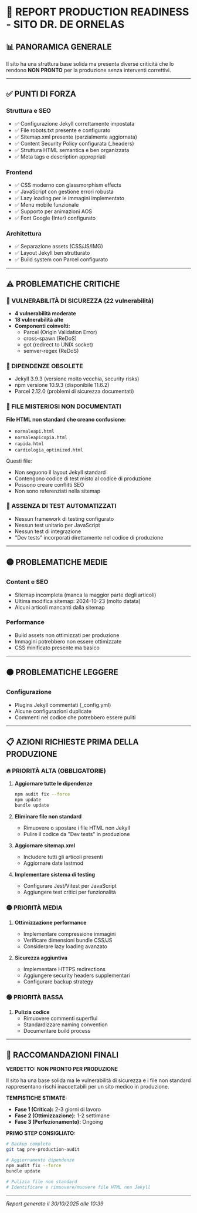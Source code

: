 # 🚨 REPORT PRODUCTION READINESS - SITO DR. DE ORNELAS

## 📊 PANORAMICA GENERALE
Il sito ha una struttura base solida ma presenta diverse criticità che lo rendono **NON PRONTO** per la produzione senza interventi correttivi.

---

## ✅ PUNTI DI FORZA

### Struttura e SEO
- ✅ Configurazione Jekyll correttamente impostata
- ✅ File robots.txt presente e configurato
- ✅ Sitemap.xml presente (parzialmente aggiornata)
- ✅ Content Security Policy configurata (_headers)
- ✅ Struttura HTML semantica e ben organizzata
- ✅ Meta tags e description appropriati

### Frontend
- ✅ CSS moderno con glassmorphism effects
- ✅ JavaScript con gestione errori robusta
- ✅ Lazy loading per le immagini implementato
- ✅ Menu mobile funzionale
- ✅ Supporto per animazioni AOS
- ✅ Font Google (Inter) configurato

### Architettura
- ✅ Separazione assets (CSS/JS/IMG)
- ✅ Layout Jekyll ben strutturato
- ✅ Build system con Parcel configurato

---

## ⚠️ PROBLEMATICHE CRITICHE

### 🔴 VULNERABILITÀ DI SICUREZZA (22 vulnerabilità)
- **4 vulnerabilità moderate**
- **18 vulnerabilità alte**
- **Componenti coinvolti:**
  - Parcel (Origin Validation Error)
  - cross-spawn (ReDoS)
  - got (redirect to UNIX socket)
  - semver-regex (ReDoS)

### 🔴 DIPENDENZE OBSOLETE
- Jekyll 3.9.3 (versione molto vecchia, security risks)
- npm versione 10.9.3 (disponibile 11.6.2)
- Parcel 2.12.0 (problemi di sicurezza documentati)

### 🔴 FILE MISTERIOSI NON DOCUMENTATI
**File HTML non standard che creano confusione:**
- `normaleapi.html`
- `normaleapicopia.html`
- `rapida.html`
- `cardiologia_optimized.html`

Questi file:
- Non seguono il layout Jekyll standard
- Contengono codice di test misto al codice di produzione
- Possono creare conflitti SEO
- Non sono referenziati nella sitemap

### 🔴 ASSENZA DI TEST AUTOMATIZZATI
- Nessun framework di testing configurato
- Nessun test unitario per JavaScript
- Nessun test di integrazione
- "Dev tests" incorporati direttamente nel codice di produzione

---

## 🟡 PROBLEMATICHE MEDIE

### Content e SEO
- Sitemap incompleta (manca la maggior parte degli articoli)
- Ultima modifica sitemap: 2024-10-23 (molto datata)
- Alcuni articoli mancanti dalla sitemap

### Performance
- Build assets non ottimizzati per produzione
- Immagini potrebbero non essere ottimizzate
- CSS minificato presente ma basico

---

## 🟠 PROBLEMATICHE LEGGERE

### Configurazione
- Plugins Jekyll commentati (_config.yml)
- Alcune configurazioni duplicate
- Commenti nel codice che potrebbero essere puliti

---

## 📋 AZIONI RICHIESTE PRIMA DELLA PRODUZIONE

### 🔥 PRIORITÀ ALTA (OBBLIGATORIE)
1. **Aggiornare tutte le dipendenze**
   ```bash
   npm audit fix --force
   npm update
   bundle update
   ```

2. **Eliminare file non standard**
   - Rimuovere o spostare i file HTML non Jekyll
   - Pulire il codice da "Dev tests" in produzione

3. **Aggiornare sitemap.xml**
   - Includere tutti gli articoli presenti
   - Aggiornare date lastmod

4. **Implementare sistema di testing**
   - Configurare Jest/Vitest per JavaScript
   - Aggiungere test critici per funzionalità

### 🟡 PRIORITÀ MEDIA
1. **Ottimizzazione performance**
   - Implementare compressione immagini
   - Verificare dimensioni bundle CSS/JS
   - Considerare lazy loading avanzato

2. **Sicurezza aggiuntiva**
   - Implementare HTTPS redirections
   - Aggiungere security headers supplementari
   - Configurare backup strategy

### 🟢 PRIORITÀ BASSA
1. **Pulizia codice**
   - Rimuovere commenti superflui
   - Standardizzare naming convention
   - Documentare build process

---

## 🎯 RACCOMANDAZIONI FINALI

**VERDETTO: NON PRONTO PER PRODUZIONE**

Il sito ha una base solida ma le vulnerabilità di sicurezza e i file non standard rappresentano rischi inaccettabili per un sito medico in produzione.

**TEMPISTICHE STIMATE:**
- **Fase 1 (Critica):** 2-3 giorni di lavoro
- **Fase 2 (Ottimizzazione):** 1-2 settimane
- **Fase 3 (Perfezionamento):** Ongoing

**PRIMO STEP CONSIGLIATO:**
```bash
# Backup completo
git tag pre-production-audit

# Aggiornamento dipendenze
npm audit fix --force
bundle update

# Pulizia file non standard
# Identificare e rimuovere/muovere file HTML non Jekyll
```

---

*Report generato il 30/10/2025 alle 10:39*
